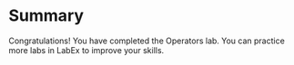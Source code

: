 # Summary

Congratulations! You have completed the Operators lab. You can practice more labs in LabEx to improve your skills.
